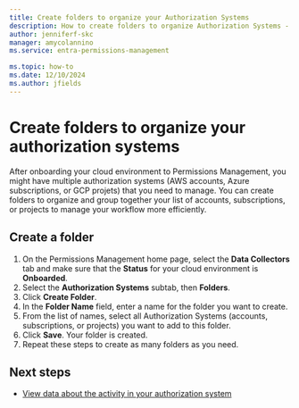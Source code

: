 ```yaml
---
title: Create folders to organize your Authorization Systems
description: How to create folders to organize Authorization Systems - accounts, subscriptions, and projects - in Microsoft Entra Permissions Management.
author: jenniferf-skc
manager: amycolannino
ms.service: entra-permissions-management

ms.topic: how-to
ms.date: 12/10/2024
ms.author: jfields
---
```


# Create folders to organize your authorization systems

After onboarding your cloud environment to Permissions Management, you might have multiple authorization systems (AWS accounts, Azure subscriptions, or GCP projets) that you need to manage. You can create folders to organize and group together your list of accounts, subscriptions, or projects to manage your workflow more efficiently. 

## Create a folder

1. On the Permissions Management home page, select the **Data Collectors** tab and make sure that the **Status** for your cloud environment is **Onboarded**.
1. Select the **Authorization Systems** subtab, then **Folders**.
1. Click **Create Folder**.
1. In the **Folder Name** field, enter a name for the folder you want to create.
1. From the list of names, select all Authorization Systems (accounts, subscriptions, or projects) you want to add to this folder.
1. Click **Save**. Your folder is created. 
1. Repeat these steps to create as many folders as you need. 

## Next steps

- [View data about the activity in your authorization system](product-dashboard.md)

